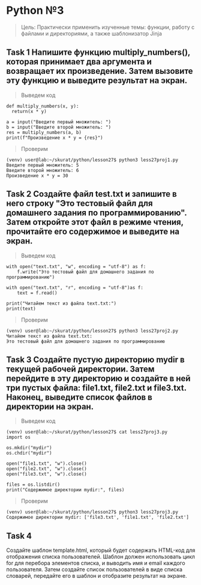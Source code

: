 # Python №3
> Цель: Практически применить изученные темы: функции, работу с файлами и директориями, а также шаблонизатор Jinja
## Task 1 Напишите функцию multiply_numbers(), которая принимает два аргумента и возвращает их произведение. Затем вызовите эту функцию и выведите результат на экран.

> Выведем код
```
def multiply_numbers(x, y):
  return(x * y)

a = input("Введите первый множитель: ")
b = input("Введите второй множитель: ")
res = multiply_numbers(a, b)
print(f"Произведение x * y = {res}")
```
> Проверим
```
(venv) user@lab:~/skurat/python/lesson27$ python3 less27proj1.py
Введите первый множитель: 5 
Введите второй множитель: 6
Произведение x * y = 30
```
## Task 2 Создайте файл test.txt и запишите в него строку "Это тестовый файл для домашнего задания по программированию". Затем откройте этот файл в режиме чтения, прочитайте его содержимое и выведите на экран.
> Выведем код
```
with open("text.txt", "w", encoding = "utf-8") as f:
    f.write("Это тестовый файл для домашнего задания по программированию")

with open("text.txt", "r", encoding = "utf-8")as f:
    text = f.read()

print("Читайем текст из файла text.txt:")
print(text)
```
> Проверим
```
(venv) user@lab:~/skurat/python/lesson27$ python3 less27proj2.py
Читайем текст из файла text.txt:
Это тестовый файл для домашнего задания по программированию
```

## Task 3 Создайте пустую директорию mydir в текущей рабочей директории. Затем перейдите в эту директорию и создайте в ней три пустых файла: file1.txt, file2.txt и file3.txt. Наконец, выведите список файлов в директории на экран.
> Выведем код
```
(venv) user@lab:~/skurat/python/lesson27$ cat less27proj3.py
import os

os.mkdir("mydir")
os.chdir("mydir")

open("file1.txt", "w").close()
open("file2.txt", "w").close()
open("file3.txt", "w").close()

files = os.listdir()
print("Содержимое директории mydir:", files)
```
> Проверим
```
(venv) user@lab:~/skurat/python/lesson27$ python3 less27proj3.py
Содержимое директории mydir: ['file3.txt', 'file1.txt', 'file2.txt']
```

## Task 4 
Создайте шаблон template.html, который будет содержать HTML-код 
для отображения списка пользователей. Шаблон должен использовать
цикл for для перебора элементов списка, и выводить имя и email
каждого пользователя. Затем создайте список пользователей в виде
списка словарей, передайте его в шаблон и отобразите результат на
экране. 


